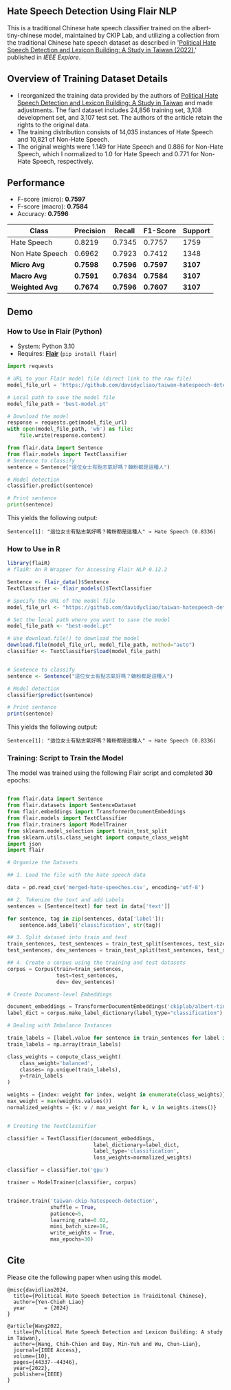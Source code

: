 
## Hate Speech Detection Using Flair NLP

This is a traditional Chinese hate speech classifier trained on the albert-tiny-chinese model, 
maintained by CKIP Lab, and utilizing a collection from the traditional Chinese hate speech 
dataset as described in '[Political Hate Speech Detection and Lexicon Building: 
A Study in Taiwan (2022)](https://www.researchgate.net/publication/363074513_Political_Hate_Speech_Detection_and_Lexicon_Building_A_Study_in_Taiwan),' published in _IEEE Explore_.


## Overview of Training Dataset Details

- I reorganized the training data provided by the authors of [Political Hate Speech Detection and Lexicon Building: 
A Study in Taiwan](https://www.researchgate.net/publication/363074513_Political_Hate_Speech_Detection_and_Lexicon_Building_A_Study_in_Taiwan)
  and made adjustments. The fianl dataset includes 24,856 training set, 3,108 development set, and 3,107 test set.
  The authors of the ariticle retain the rights to the original data.
- The training distribution consists of 14,035 instances of Hate Speech and 10,821 of Non-Hate Speech.
- The original weights were 1.149 for Hate Speech and 0.886 for Non-Hate Speech, which I normalized to 1.0 for Hate Speech and 0.771 for Non-Hate Speech, respectively.


## Performance

- F-score (micro): **0.7597**
- F-score (macro): **0.7584**
- Accuracy: **0.7596**

| Class           | Precision | Recall | F1-Score | Support |
|-----------------|-----------|--------|----------|---------|
| Hate Speech     | 0.8219    | 0.7345 | 0.7757   | 1759    |
| Non Hate Speech | 0.6962    | 0.7923 | 0.7412   | 1348    |
| **Micro Avg**   | **0.7598**| **0.7596** | **0.7597** | **3107** |
| **Macro Avg**   | **0.7591**| **0.7634** | **0.7584** | **3107** |
| **Weighted Avg**| **0.7674**| **0.7596** | **0.7607** | **3107** |



## Demo

### How to Use in Flair (Python)

- System: Python 3.10
- Requires: **[Flair](https://github.com/flairNLP/flair/)** (`pip install flair`)

```python
import requests

# URL to your Flair model file (direct link to the raw file)
model_file_url = 'https://github.com/davidycliao/taiwan-hatespeech-detection/raw/main/ch-hs-model/best-model.pt'

# Local path to save the model file
model_file_path = 'best-model.pt'

# Download the model
response = requests.get(model_file_url)
with open(model_file_path, 'wb') as file:
    file.write(response.content)

```

```python
from flair.data import Sentence
from flair.models import TextClassifier
# Sentence to classify
sentence = Sentence("這位女士有點志氣好嗎？韓粉都是這種人")

# Model detection
classifier.predict(sentence)

# Print sentence
print(sentence)

```

This yields the following output:

```terminal
Sentence[1]: "這位女士有點志氣好嗎？韓粉都是這種人" → Hate Speech (0.8336)
```


### How to Use in R

```r
library(flaiR)# flaiR: An R Wrapper for Accessing Flair NLP 0.12.2

```

```rSentence <- flair_data()$Sentence TextClassifier <- flair_models()$TextClassifier# Specify the URL of the model filemodel_file_url <- "https://github.com/davidycliao/taiwan-hatespeech-detection/raw/main/ch-hs-model/best-model.pt"# Set the local path where you want to save the modelmodel_file_path <- "best-model.pt"# Use download.file() to download the modeldownload.file(model_file_url, model_file_path, method="auto")classifier <- TextClassifier$load(model_file_path)# Sentence to classifysentence <- Sentence("這位女士有點志氣好嗎？韓粉都是這種人")# Model detectionclassifier$predict(sentence)# Print sentenceprint(sentence)
```

This yields the following output:

```terminal
Sentence[1]: "這位女士有點志氣好嗎？韓粉都是這種人" → Hate Speech (0.8336)
```


### Training: Script to Train the Model


The model was trained using the following Flair script and completed **30** epochs:

```python

from flair.data import Sentence
from flair.datasets import SentenceDataset
from flair.embeddings import TransformerDocumentEmbeddings
from flair.models import TextClassifier
from flair.trainers import ModelTrainer
from sklearn.model_selection import train_test_split
from sklearn.utils.class_weight import compute_class_weight
import json
import flair

# Organize the Datasets

## 1. Load the file with the hate speech data

data = pd.read_csv('merged-hate-speeches.csv', encoding='utf-8')

## 2. Tokenize the text and add Labels
sentences = [Sentence(text) for text in data['text']]

for sentence, tag in zip(sentences, data['label']):
    sentence.add_label('classification', str(tag))

## 3. Split dataset into train and test
train_sentences, test_sentences = train_test_split(sentences, test_size=0.2, random_state=2046)
test_sentences, dev_sentences = train_test_split(test_sentences, test_size=0.5, random_state=2046)

## 4. Create a corpus using the training and test datasets
corpus = Corpus(train=train_sentences, 
                test=test_sentences,
                dev= dev_sentences)

# Create Document-level Embeddings 

document_embeddings = TransformerDocumentEmbeddings('ckiplab/albert-tiny-chinese', fine_tune=True)
label_dict = corpus.make_label_dictionary(label_type="classification")

# Dealing with Imbalance Instances

train_labels = [label.value for sentence in train_sentences for label in sentence.labels]
train_labels = np.array(train_labels)

class_weights = compute_class_weight(
    class_weight='balanced', 
    classes= np.unique(train_labels),
    y=train_labels
)

weights = {index: weight for index, weight in enumerate(class_weights)}
max_weight = max(weights.values())
normalized_weights = {k: v / max_weight for k, v in weights.items()}


# Creating the TextClassifier

classifier = TextClassifier(document_embeddings,
                            label_dictionary=label_dict,
                            label_type='classification',
                            loss_weights=normalized_weights)

classifier = classifier.to('gpu')

trainer = ModelTrainer(classifier, corpus)


trainer.train('taiwan-ckip-hatespeech-detection',
              shuffle = True,                 
              patience=5,                     
              learning_rate=0.02,             
              mini_batch_size=16,            
              write_weights = True,          
              max_epochs=30)                 
```


## Cite

Please cite the following paper when using this model.

```
@misc{davidliao2024,
  title={Political Hate Speech Detection in Traiditonal Chinese},
  author={Yen-Chieh Liao}
  year      = {2024}
}

@article{Wang2022,
  title={Political Hate Speech Detection and Lexicon Building: A study in Taiwan},
  author={Wang, Chih-Chien and Day, Min-Yuh and Wu, Chun-Lian},
  journal={IEEE Access},
  volume={10},
  pages={44337--44346},
  year={2022},
  publisher={IEEE}
}

```